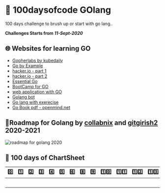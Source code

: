 # 🚧 100daysofcode GOlang 

100 days challenge to brush up or start with go lang..

__Challenges Starts from *11-Sept-2020*__

## 🌐 Websites for learning GO 
 - [Gopherlabs by kubedaily](https://gopherlabs.kubedaily.com/Beginners/readme.html) 
 - [Go by Example](https://gobyexample.com/)
 - [hacker.io - part 1](https://hackr.io/tutorials/learn-golang?sort=upvotes&type_tags%5B%5D=1)
 - [hacker.io - part 2]()
 - [Essential Go](https://essential-go.programming-books.io/)
 - [BootCamp for GO](http://www.golangbootcamp.com/)
 - [web application with GO](https://astaxie.gitbooks.io/)
 - [Golang bot](https://golangbot.com/learn-golang-series/)
 - [Go lang with exerecise](https://gophercises.com/)
 - [Go Book pdf - openmind.net](https://www.openmymind.net/assets/go/go.pdf)
 
 ## 🚦Roadmap for Golang by [collabnix](https://github.com/collabnix/GopherLabs-1) and [gitgirish2](https://github.com/gitgirish2/GopherLabs) 2020-2021
 
 ![roadmap for golang 2020](https://i.imgur.com/wsY4wC7.png)

 ## 📅 100 days of ChartSheet

| 0️⃣ | 1️⃣ | 2️⃣ | 3️⃣  | 4️⃣  | 5️⃣  | 6️⃣  | 8️⃣  | 9️⃣  | 1️⃣0️⃣ | 1️⃣1️⃣  | 1️⃣2️⃣  | 1️⃣3️⃣  | 1️⃣4️⃣  | 1️⃣5️⃣ |
|---|---|---|---|---|---|---|---|---|---|---|---|---|---|---|
|   |   |   |   |   |   |   |   |   |   |   |   |   |   |   |
|   |   |   |   |   |   |   |   |   |   |   |   |   |   |   |
|   |   |   |   |   |   |   |   |   |   |   |   |   |   |   |
|   |   |   |   |   |   |   |   |   |   |   |   |   |   |   |
|   |   |   |   |   |   |   |   |   |   |   |   |   |   |   |
